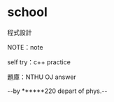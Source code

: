 # school
程式設計

NOTE：note

self try：c++ practice

題庫：NTHU OJ answer

--by ******220 depart of phys.--
